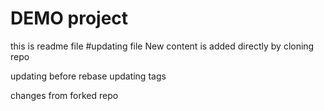 # DEMO project

this is readme file
#updating file
New content is added directly by cloning repo

updating before rebase
updating tags

changes from forked repo